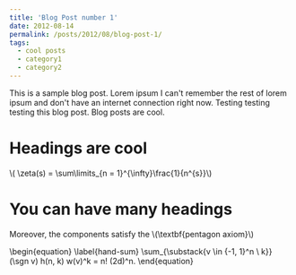 ```yaml
---
title: 'Blog Post number 1'
date: 2012-08-14
permalink: /posts/2012/08/blog-post-1/
tags:
  - cool posts
  - category1
  - category2
---
```


This is a sample blog post. Lorem ipsum I can't remember the rest of lorem ipsum and don't have an internet connection right now. Testing testing testing this blog post. Blog posts are cool.

Headings are cool
======
\\( \zeta(s) = \sum\limits_{n = 1}^{\infty}\frac{1}{n^{s}}\\)

You can have many headings
======
Moreover, the components satisfy the \\(\textbf{pentagon axiom}\\)
    
    
\begin{equation}
\label{hand-sum}
    \sum_{\substack{v \in \{-1, 1\}^n \\ k}} (\sgn v) h(n, k) w(v)^k = n! (2d)^n.
\end{equation}
